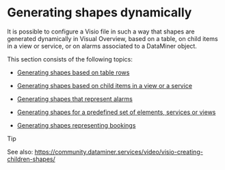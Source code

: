 # Generating shapes dynamically

It is possible to configure a Visio file in such a way that shapes are generated dynamically in Visual Overview, based on a table, on child items in a view or service, or on alarms associated to a DataMiner object.

This section consists of the following topics:

- [Generating shapes based on table rows](Generating_shapes_based_on_table_rows.md)

- [Generating shapes based on child items in a view or a service](Generating_shapes_based_on_child_items_in_a_view_or_a_service.md)

- [Generating shapes that represent alarms](Generating_shapes_that_represent_alarms.md)

- [Generating shapes for a predefined set of elements, services or views](Generating_shapes_for_a_predefined_set_of_elements_services_or_views.md)

- [Generating shapes representing bookings](Generating_shapes_representing_bookings.md)

> [!TIP]
> See also:
> <https://community.dataminer.services/video/visio-creating-children-shapes/>
